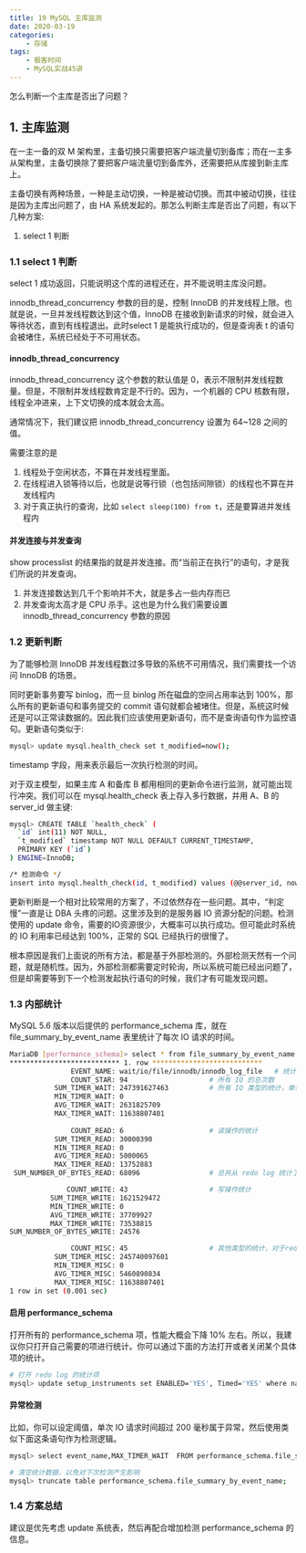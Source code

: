 ```yaml
---
title: 19 MySQL 主库监测
date: 2020-03-19
categories:
    - 存储
tags:
    - 极客时间
    - MySQL实战45讲
---
```


怎么判断一个主库是否出了问题？

<!-- more -->

## 1. 主库监测
在一主一备的双 M 架构里，主备切换只需要把客户端流量切到备库；而在一主多从架构里，主备切换除了要把客户端流量切到备库外，还需要把从库接到新主库上。

主备切换有两种场景，一种是主动切换，一种是被动切换。而其中被动切换，往往是因为主库出问题了，由 HA 系统发起的。那怎么判断主库是否出了问题，有以下几种方案:
1. select 1 判断

### 1.1 select 1 判断
select 1 成功返回，只能说明这个库的进程还在，并不能说明主库没问题。

innodb_thread_concurrency 参数的目的是，控制 InnoDB 的并发线程上限。也就是说，一旦并发线程数达到这个值，InnoDB 在接收到新请求的时候，就会进入等待状态，直到有线程退出。此时select 1 是能执行成功的，但是查询表 t 的语句会被堵住，系统已经处于不可用状态。

#### innodb_thread_concurrency
innodb_thread_concurrency 这个参数的默认值是 0，表示不限制并发线程数量。但是，不限制并发线程数肯定是不行的。因为，一个机器的 CPU 核数有限，线程全冲进来，上下文切换的成本就会太高。

通常情况下，我们建议把 innodb_thread_concurrency 设置为 64~128 之间的值。

需要注意的是
1. 线程处于空闲状态，不算在并发线程里面。
2. 在线程进入锁等待以后，也就是说等行锁（也包括间隙锁）的线程也不算在并发线程内
3. 对于真正执行的查询，比如 `select sleep(100) from t`，还是要算进并发线程内

#### 并发连接与并发查询
show processlist 的结果指的就是并发连接。而“当前正在执行”的语句，才是我们所说的并发查询。
1. 并发连接数达到几千个影响并不大，就是多占一些内存而已
2. 并发查询太高才是 CPU 杀手。这也是为什么我们需要设置 innodb_thread_concurrency 参数的原因


### 1.2 更新判断
为了能够检测 InnoDB 并发线程数过多导致的系统不可用情况，我们需要找一个访问 InnoDB 的场景。

同时更新事务要写 binlog，而一旦 binlog 所在磁盘的空间占用率达到 100%，那么所有的更新语句和事务提交的 commit 语句就都会被堵住。但是，系统这时候还是可以正常读数据的。因此我们应该使用更新语句，而不是查询语句作为监控语句。更新语句类似于:

```bash
mysql> update mysql.health_check set t_modified=now();
```
 timestamp 字段，用来表示最后一次执行检测的时间。

对于双主模型，如果主库 A 和备库 B 都用相同的更新命令进行监测，就可能出现行冲突。我们可以在 mysql.health_check 表上存入多行数据，并用 A、B 的 server_id 做主键: 

```bash
mysql> CREATE TABLE `health_check` (
  `id` int(11) NOT NULL,
  `t_modified` timestamp NOT NULL DEFAULT CURRENT_TIMESTAMP,
  PRIMARY KEY (`id`)
) ENGINE=InnoDB;

/* 检测命令 */
insert into mysql.health_check(id, t_modified) values (@@server_id, now()) on duplicate key update t_modified=now();
```

更新判断是一个相对比较常用的方案了，不过依然存在一些问题。其中，“判定慢”一直是让 DBA 头疼的问题。这里涉及到的是服务器 IO 资源分配的问题。检测使用的 update 命令，需要的IO资源很少，大概率可以执行成功。但可能此时系统的 IO 利用率已经达到 100%，正常的 SQL 已经执行的很慢了。

根本原因是我们上面说的所有方法，都是基于外部检测的。外部检测天然有一个问题，就是随机性。因为，外部检测都需要定时轮询，所以系统可能已经出问题了，但是却需要等到下一个检测发起执行语句的时候，我们才有可能发现问题。

### 1.3 内部统计
MySQL 5.6 版本以后提供的 performance_schema 库，就在 file_summary_by_event_name 表里统计了每次 IO 请求的时间。

```bash
MariaDB [performance_schema]> select * from file_summary_by_event_name where event_name like "%innodb_log%" \G
*************************** 1. row ***************************
               EVENT_NAME: wait/io/file/innodb/innodb_log_file   # 统计的是 redo log 的写入时间
               COUNT_STAR: 94                    # 所有 IO 的总次数
           SUM_TIMER_WAIT: 247391627463          # 所有 IO 类型的统计，单位是皮秒
           MIN_TIMER_WAIT: 0
           AVG_TIMER_WAIT: 2631825709
           MAX_TIMER_WAIT: 11638807401
               
               COUNT_READ: 6                     # 读操作的统计     
           SUM_TIMER_READ: 30000390
           MIN_TIMER_READ: 0
           AVG_TIMER_READ: 5000065
           MAX_TIMER_READ: 13752883
 SUM_NUMBER_OF_BYTES_READ: 68096                 # 总共从 redo log 统计了多少字节

              COUNT_WRITE: 43                    # 写操作统计
          SUM_TIMER_WRITE: 1621529472
          MIN_TIMER_WRITE: 0
          AVG_TIMER_WRITE: 37709927
          MAX_TIMER_WRITE: 73538815
SUM_NUMBER_OF_BYTES_WRITE: 24576

               COUNT_MISC: 45                    # 其他类型的统计，对于redolog 就是 fsync 
           SUM_TIMER_MISC: 245740097601
           MIN_TIMER_MISC: 0
           AVG_TIMER_MISC: 5460890834
           MAX_TIMER_MISC: 11638807401
1 row in set (0.001 sec)
```


#### 启用 performance_schema
打开所有的 performance_schema 项，性能大概会下降 10% 左右。所以，我建议你只打开自己需要的项进行统计。你可以通过下面的方法打开或者关闭某个具体项的统计。

```bash
# 打开 redo log 的统计项
mysql> update setup_instruments set ENABLED='YES', Timed='YES' where name like '%wait/io/file/innodb/innodb_log_file%';
```

#### 异常检测
比如，你可以设定阈值，单次 IO 请求时间超过 200 毫秒属于异常，然后使用类似下面这条语句作为检测逻辑。
```bash
mysql> select event_name,MAX_TIMER_WAIT  FROM performance_schema.file_summary_by_event_name where event_name in ('wait/io/file/innodb/innodb_log_file','wait/io/file/sql/binlog') and MAX_TIMER_WAIT>200*1000000000;

# 清空统计数据，以免对下次检测产生影响
mysql> truncate table performance_schema.file_summary_by_event_name;
```

### 1.4 方案总结
建议是优先考虑 update 系统表，然后再配合增加检测 performance_schema 的信息。
